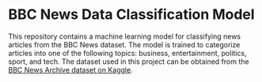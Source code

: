 # BBC News Data Classification Model

This repository contains a machine learning model for classifying news articles from the BBC News dataset.
The model is trained to categorize articles into one of the following topics: business, entertainment, politics, sport, and tech.
The dataset used in this project can be obtained from the [BBC News Archive dataset on Kaggle](https://www.kaggle.com/datasets/hgultekin/bbcnewsarchive?select=bbc-news-data.csv).

